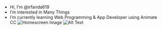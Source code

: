 - Hi, I’m @irfanda619
- I’m interested in Many Things 
- I’m currently learning Web Programming & App Developer using Animate CC
![Homescreen Image](https://i.postimg.cc/jd16SrqG/Profil.png)
![Alt Text](https://i.postimg.cc/2ycV0VR7/Vanzgadget.png)

<!---
irfanda619/irfanda619 is a ✨ special ✨ repository because its `README.md` (this file) appears on your GitHub profile.
You can click the Preview link to take a look at your changes.
--->
